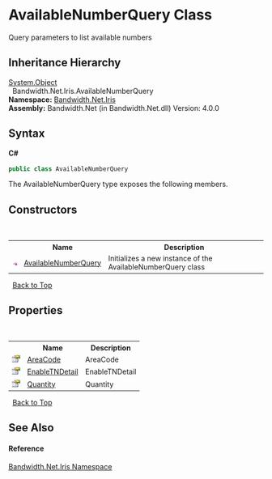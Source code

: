 ﻿# AvailableNumberQuery Class
 

Query parameters to list available numbers


## Inheritance Hierarchy
<a href="http://msdn2.microsoft.com/en-us/library/e5kfa45b" target="_blank">System.Object</a><br />&nbsp;&nbsp;Bandwidth.Net.Iris.AvailableNumberQuery<br />
**Namespace:**&nbsp;<a href ="N_Bandwidth_Net_Iris.md">Bandwidth.Net.Iris</a><br />**Assembly:**&nbsp;Bandwidth.Net (in Bandwidth.Net.dll) Version: 4.0.0

## Syntax

**C#**<br />
``` C#
public class AvailableNumberQuery
```

The AvailableNumberQuery type exposes the following members.


## Constructors
&nbsp;<table><tr><th></th><th>Name</th><th>Description</th></tr><tr><td>![Public method](media/pubmethod.gif "Public method")</td><td><a href ="M_Bandwidth_Net_Iris_AvailableNumberQuery__ctor.md">AvailableNumberQuery</a></td><td>
Initializes a new instance of the AvailableNumberQuery class</td></tr></table>&nbsp;
<a href="#availablenumberquery-class">Back to Top</a>

## Properties
&nbsp;<table><tr><th></th><th>Name</th><th>Description</th></tr><tr><td>![Public property](media/pubproperty.gif "Public property")</td><td><a href ="P_Bandwidth_Net_Iris_AvailableNumberQuery_AreaCode.md">AreaCode</a></td><td>
AreaCode</td></tr><tr><td>![Public property](media/pubproperty.gif "Public property")</td><td><a href ="P_Bandwidth_Net_Iris_AvailableNumberQuery_EnableTNDetail.md">EnableTNDetail</a></td><td>
EnableTNDetail</td></tr><tr><td>![Public property](media/pubproperty.gif "Public property")</td><td><a href ="P_Bandwidth_Net_Iris_AvailableNumberQuery_Quantity.md">Quantity</a></td><td>
Quantity</td></tr></table>&nbsp;
<a href="#availablenumberquery-class">Back to Top</a>

## See Also


#### Reference
<a href ="N_Bandwidth_Net_Iris.md">Bandwidth.Net.Iris Namespace</a><br />